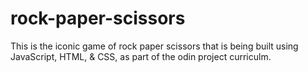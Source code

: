 # rock-paper-scissors
This is the iconic game of rock paper scissors that is being built using JavaScript, HTML, &amp; CSS, as part of the odin project curriculm. 
